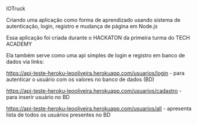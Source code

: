 IOTruck

Criando uma aplicação como forma de aprendizado usando sistema de autenticação, login, registro e mudança de página em Node.js

Essa aplicação foi criada durante o HACKATON da primeira turma do TECH ACADEMY

Ela também serve como uma api simples de login e registro em banco de dados via links:

https://api-teste-heroku-leooliveira.herokuapp.com/usuarios/login - para autenticar o usuário com os valores no banco de dados (BD)

https://api-teste-heroku-leooliveira.herokuapp.com/usuarios/cadastro - para inserir usuário no BD

https://api-teste-heroku-leooliveira.herokuapp.com/usuarios/all - apresenta lista de todos os usuários presentes no BD
